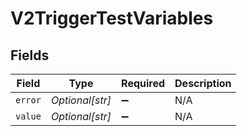 # V2TriggerTestVariables


## Fields

| Field              | Type               | Required           | Description        |
| ------------------ | ------------------ | ------------------ | ------------------ |
| `error`            | *Optional[str]*    | :heavy_minus_sign: | N/A                |
| `value`            | *Optional[str]*    | :heavy_minus_sign: | N/A                |